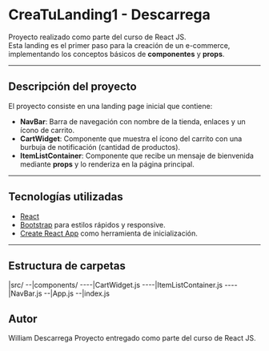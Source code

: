 # CreaTuLanding1 - Descarrega

Proyecto realizado como parte del curso de React JS.  
Esta landing es el primer paso para la creación de un e-commerce, implementando los conceptos básicos de **componentes** y **props**.

---

## **Descripción del proyecto**

El proyecto consiste en una landing page inicial que contiene:

- **NavBar**: Barra de navegación con nombre de la tienda, enlaces y un ícono de carrito.  
- **CartWidget**: Componente que muestra el ícono del carrito con una burbuja de notificación (cantidad de productos).  
- **ItemListContainer**: Componente que recibe un mensaje de bienvenida mediante **props** y lo renderiza en la página principal.

---

## **Tecnologías utilizadas**

- [React](https://react.dev/)  
- [Bootstrap](https://getbootstrap.com/) para estilos rápidos y responsive.  
- [Create React App](https://create-react-app.dev/) como herramienta de inicialización.

---

## **Estructura de carpetas**

|src/
--|components/
----|CartWidget.js
----|ItemListContainer.js
----|NavBar.js
--|App.js
--|index.js

## **Autor**
William Descarrega
Proyecto entregado como parte del curso de React JS.

